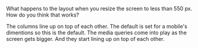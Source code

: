 What happens to the layout when you resize the screen to less than 550 px. How do you think that works?

The columns line up on top of each other. The default is set for a mobile's dimentions so this is the default. The media queries come into play as the screen gets bigger. And they start lining up on top of each other. 